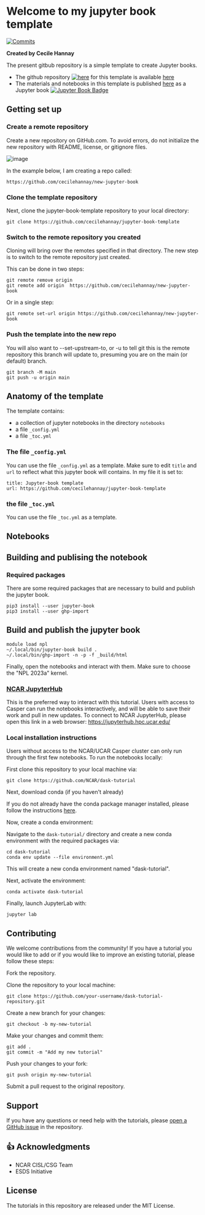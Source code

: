 
# Welcome to my jupyter book template 
[![Commits](https://img.shields.io/github/last-commit/cecilehannay/jupyter-book-template?label=Last%20commit&style=flat-square&color=green)](https://github.com/cecilehannay/jupyter-book-template/commits/main) 

**Created by Cecile Hannay**

The present gitbub repository is a simple template to create Jupyter books. 
- The github repository [![here](https://github.com/favicon.ico)](https://github.com/cecilehannay/jupyter-book-template) for this template is available [here](https://github.com/cecilehannay/jupyter-book-template)
- The materials and notebooks in this template is published [here](https://cecilehannay.github.io/jupyter-book-template/README.html) as a Jupyter book  [![Jupyter Book Badge](https://jupyterbook.org/badge.svg)](https://cecilehannay.github.io/jupyter-book-template/README.html)



## Getting set up

### Create a remote repository

Create a new repository on GitHub.com. To avoid errors, do not initialize the new repository with README, license, or gitignore files. 

![image](https://user-images.githubusercontent.com/9723220/220764777-9f8541d2-7338-4ba5-afc5-6ed677a46d1f.png)

In the example below, I am creating a repo called:
```
https://github.com/cecilehannay/new-jupyter-book
```

### Clone the template repository

Next, clone the jupyter-book-template repository to your local directory:
```
git clone https://github.com/cecilehannay/jupyter-book-template
```

### Switch to the remote repository you created

Cloning will bring over the remotes specified in that directory. The new step is to switch to the remote repository just created. 

This can be done in two steps:
```
git remote remove origin
git remote add origin  https://github.com/cecilehannay/new-jupyter-book

```
Or in a single step:
```
git remote set-url origin https://github.com/cecilehannay/new-jupyter-book
```

### Push the template into the new repo
You will also want to --set-upstream-to, or -u to tell git this is the remote repository this branch will update to, presuming you are on the main (or default) branch.

```
git branch -M main
git push -u origin main
```



## Anatomy of the template

The template contains:
- a collection of jupyter notebooks in the directory ``notebooks``
- a file ``_config.yml`` 
- a file ``_toc.yml``


###  The file ``_config.yml`` 
You can use the file  ``_config.yml`` as a template. 
Make sure to edit ``title`` and ``url`` to reflect what this jupyter book will contains.
In my file it is set to:
```
title: Jupyter-book template
url: https://github.com/cecilehannay/jupyter-book-template 
```

### the file ``_toc.yml``
You can use the file  ``_toc.yml`` as a template. 


## Notebooks


## Building and publising the notebook

### Required packages

There are some required packages that are necessary to build and publish the jupyter book. 
```
pip3 install --user jupyter-book
pip3 install --user ghp-import
```

## Build and publish the jupyter book
```
module load npl
~/.local/bin/jupyter-book build .
~/.local/bin/ghp-import -n -p -f _build/html
```




Finally, open the notebooks and interact with them. Make sure to choose the "NPL 2023a" kernel.


### [NCAR JupyterHub](https://github.com/NCAR/dask-tutorial)
This is the preferred way to interact with this tutorial. Users with access to Casper can run the notebooks interactively, and will be able to save their work and pull in new updates.
To connect to NCAR JupyterHub, please open this link in a web browser: https://jupyterhub.hpc.ucar.edu/


### Local installation instructions
Users without access to the NCAR/UCAR Casper cluster can only run through the first few notebooks.
To run the notebooks locally:

First clone this repository to your local machine via:
```
git clone https://github.com/NCAR/dask-tutorial
```

Next, download conda (if you haven't already)

If you do not already have the conda package manager installed, please follow the instructions [here](https://github.com/conda-forge/miniforge#install).

Now, create a conda environment:

Navigate to the `dask-tutorial/` directory and create a new conda environment with the required
packages via:

```terminal
cd dask-tutorial
conda env update --file environment.yml
```

This will create a new conda environment named "dask-tutorial".

Next, activate the environment:

```
conda activate dask-tutorial
```

Finally, launch JupyterLab with:

```
jupyter lab
```

## Contributing
We welcome contributions from the community! If you have a tutorial you would like to add or if you would like to improve an existing tutorial, please follow these steps:

Fork the repository.

Clone the repository to your local machine:
```
git clone https://github.com/your-username/dask-tutorial-repository.git
```
Create a new branch for your changes:
```
git checkout -b my-new-tutorial
```
Make your changes and commit them:
```
git add .
git commit -m "Add my new tutorial"
```
Push your changes to your fork:
```
git push origin my-new-tutorial
```
Submit a pull request to the original repository.



## Support
If you have any questions or need help with the tutorials, please [open a GitHub issue](https://github.com/NCAR/dask-tutorial/issues/new?title=Issue%20on%20page%20%2FREADME.html&body=Your%20issue%20content%20here.) in the repository.

## 👍 Acknowledgments

* NCAR CISL/CSG Team
* ESDS Initiative

## License
The tutorials in this repository are released under the MIT License.
 


